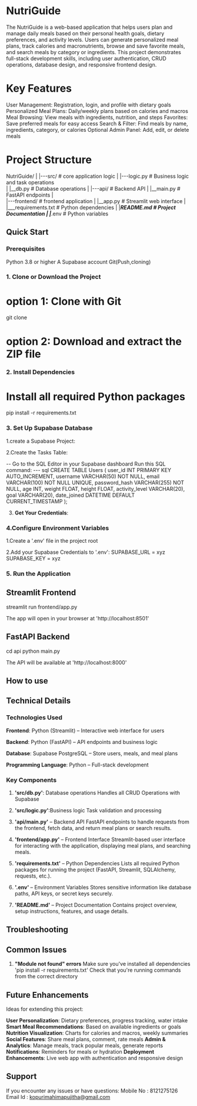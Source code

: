 # NutriGuide
The NutriGuide is a web-based application that helps users plan and manage daily meals based on their personal health goals, dietary preferences, and activity levels. Users can generate personalized meal plans, track calories and macronutrients, browse and save favorite meals, and search meals by category or ingredients. This project demonstrates full-stack development skills, including user authentication, CRUD operations, database design, and responsive frontend design.

# Key Features
User Management: Registration, login, and profile with dietary goals
Personalized Meal Plans: Daily/weekly plans based on calories and macros
Meal Browsing: View meals with ingredients, nutrition, and steps
Favorites: Save preferred meals for easy access
Search & Filter: Find meals by name, ingredients, category, or calories
Optional Admin Panel: Add, edit, or delete meals

# Project Structure
 
NutriGuide/
|
|---src/             # core application logic
|   |---logic.py     # Business logic and task
operations           
|   |__db.py         # Database operations
|
|---api/             # Backend API
|   |__main.py       # FastAPI endpoints
|            
|---frontend/        # frontend application
|   |__app.py        # Streamlit web interface
|
|___requirements.txt  # Python dependencies
|
|___README.md       # Project Documentation
|
|___.env            # Python variables


## Quick Start

### Prerequisites

  Python 3.8 or higher
  A Supabase account
  Git(Push,cloning)

### 1. Clone or Download the Project 
# option 1: Clone with Git
git clone <repository-url>

# option 2: Download and extract the ZIP file

### 2. Install Dependencies

# Install all required Python packages
pip install -r requirements.txt

### 3. Set Up Supabase Database

1.create a Supabase Project:

2.Create the Tasks Table:

-- Go to the SQL Editor in your Supabase dashboard
  Run this SQL command:
--- sql
CREATE TABLE Users (
    user_id INT PRIMARY KEY AUTO_INCREMENT,
    username VARCHAR(50) NOT NULL,
    email VARCHAR(100) NOT NULL UNIQUE,
    password_hash VARCHAR(255) NOT NULL,
    age INT,
    weight FLOAT,
    height FLOAT,
    activity_level VARCHAR(20),
    goal VARCHAR(20),
    date_joined DATETIME DEFAULT CURRENT_TIMESTAMP
);

 
3. **Get Your Credentials**:

### 4.Configure Environment Variables

1.Create a '.env' file in the project root

2.Add your Supabase Credentials to '.env':
SUPABASE_URL = xyz
SUPABASE_KEY = xyz

### 5. Run the Application

## Streamlit Frontend
streamlit run frontend/app.py

The app will open in your browser at 'http://localhost:8501'

## FastAPI Backend

cd api
python main.py

The API will be available at 'http://localhost:8000'

## How to use

## Technical Details

### Technologies Used
  **Frontend**: Python (Streamlit) – Interactive web interface for users

  **Backend**: Python (FastAPI) – API endpoints and business logic

  **Database**: Supabase PostgreSQL – Store users, meals, and meal plans

  **Programming Language**: Python – Full-stack development

### Key Components

1. **'src/db.py'**: Database operations
   Handles all CRUD Operations with Supabase

2. **'src/logic.py'**:Business logic Task validation and processing

3. **'api/main.py'** – Backend API
FastAPI endpoints to handle requests from the frontend, fetch data, and return meal plans or search results.

4. **'frontend/app.py'** – Frontend Interface
Streamlit-based user interface for interacting with the application, displaying meal plans, and searching meals.

5. **'requirements.txt'** – Python Dependencies
Lists all required Python packages for running the project (FastAPI, Streamlit, SQLAlchemy, requests, etc.).

6. **'.env'** – Environment Variables
Stores sensitive information like database paths, API keys, or secret keys securely.

7. **'README.md'** – Project Documentation
Contains project overview, setup instructions, features, and usage details.

## Troubleshooting

## Common Issues

1. **"Module not found" errors**
   Make sure you've installed all dependencies 'pip install -r
   requirements.txt'
   Check that you're running commands from the correct directory

## Future Enhancements
  Ideas for extending this project:

  **User Personalization**: Dietary preferences, progress tracking, water intake
  **Smart Meal Recommendations**: Based on available ingredients or goals
  **Nutrition Visualization**: Charts for calories and macros, weekly summaries
  **Social Features**: Share meal plans, comment, rate meals
  **Admin & Analytics**: Manage meals, track popular meals, generate reports
  **Notifications**: Reminders for meals or hydration
  **Deployment Enhancements**: Live web app with authentication and responsive design

## Support

If you encounter any issues or have questions:
Mobile No : 8121275126
Email Id : kopurimahimapujitha@gmail.com
